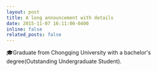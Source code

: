 ```yaml
---
layout: post
title: A long announcement with details
date: 2015-11-07 16:11:00-0400
inline: false
related_posts: false
---
```


🎓Graduate from Chongqing University with a bachelor's degree(Outstanding Undergraduate Student).

